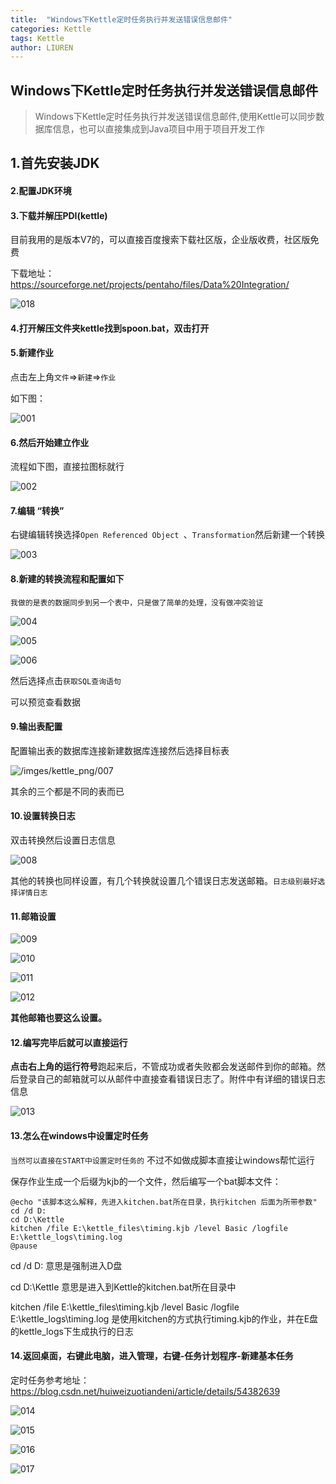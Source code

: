 ```yaml
---
title:  "Windows下Kettle定时任务执行并发送错误信息邮件"
categories: Kettle
tags: Kettle
author: LIUREN
---
```


## Windows下Kettle定时任务执行并发送错误信息邮件

>Windows下Kettle定时任务执行并发送错误信息邮件,使用Kettle可以同步数据库信息，也可以直接集成到Java项目中用于项目开发工作



## 1.首先安装JDK

#### 2.配置JDK环境

#### 3.下载并解压PDI(kettle)

目前我用的是版本V7的，可以直接百度搜索下载社区版，企业版收费，社区版免费

下载地址：https://sourceforge.net/projects/pentaho/files/Data%20Integration/

![018](https://www.codepeople.cn/imges/kettle_png/018.png)

#### 4.打开解压文件夹kettle找到spoon.bat，双击打开

#### 5.新建作业

点击左上角`文件`=>`新建`=>`作业`

如下图：

![001](https://www.codepeople.cn/imges/kettle_png/001.png)

#### 6.然后开始建立作业

流程如下图，直接拉图标就行

![002](https://www.codepeople.cn/imges/kettle_png/002.png)

#### 7.编辑 “转换”

右键编辑转换选择`Open Referenced Object `、`Transformation`然后新建一个转换

![003](https://www.codepeople.cn/imges/kettle_png//003.png)

#### 8.新建的转换流程和配置如下

`我做的是表的数据同步到另一个表中，只是做了简单的处理，没有做冲突验证`

![004](https://www.codepeople.cn/imges/kettle_png/004.png)

![005](https://www.codepeople.cn/imges/kettle_png/005.png)

![006](https://www.codepeople.cn/imges/kettle_png/006.png)



然后选择点击`获取SQL查询语句`

可以预览查看数据

#### 9.输出表配置

配置输出表的数据库连接新建数据库连接然后选择目标表

![/imges/kettle_png/007](https://www.codepeople.cn/imges/kettle_png/007.png)

其余的三个都是不同的表而已

#### 10.设置转换日志

双击转换然后设置日志信息



![008](https://www.codepeople.cn/imges/kettle_png/008.png)

其他的转换也同样设置，有几个转换就设置几个错误日志发送邮箱。`日志级别最好选择详情日志`

#### 11.邮箱设置

![009](https://www.codepeople.cn/imges/kettle_png/009.png)

![010](https://www.codepeople.cn/imges/kettle_png/010.png)

![011](https://www.codepeople.cn/imges/kettle_png/011.png)

![012](https://www.codepeople.cn/imges/kettle_png/012.png)



**其他邮箱也要这么设置。**

#### 12.编写完毕后就可以直接运行

**点击右上角的运行符号**跑起来后，不管成功或者失败都会发送邮件到你的邮箱。然后登录自己的邮箱就可以从邮件中直接查看错误日志了。附件中有详细的错误日志信息

![013](https://www.codepeople.cn/imges/kettle_png/013.png)

#### 13.怎么在windows中设置定时任务

`当然可以直接在START中设置定时任务的` 不过不如做成脚本直接让windows帮忙运行

保存作业生成一个后缀为kjb的一个文件，然后编写一个bat脚本文件：

```
@echo "该脚本这么解释，先进入kitchen.bat所在目录，执行kitchen 后面为所带参数"
cd /d D:
cd D:\Kettle
kitchen /file E:\kettle_files\timing.kjb /level Basic /logfile E:\kettle_logs\timing.log
@pause
```

cd /d D:  意思是强制进入D盘

cd D:\Kettle 意思是进入到Kettle的kitchen.bat所在目录中

kitchen /file E:\kettle_files\timing.kjb /level Basic /logfile E:\kettle_logs\timing.log  是使用kitchen的方式执行timing.kjb的作业，并在E盘的kettle_logs下生成执行的日志



#### 14.返回桌面，右键此电脑，进入管理，右键-任务计划程序-新建基本任务

定时任务参考地址：https://blog.csdn.net/huiweizuotiandeni/article/details/54382639



![014](https://www.codepeople.cn/imges/kettle_png/014.png)

![015](https://www.codepeople.cn/imges/kettle_png/015.png)

![016](https://www.codepeople.cn/imges/kettle_png/016.png)

![017](https://www.codepeople.cn/imges/kettle_png/017.png)